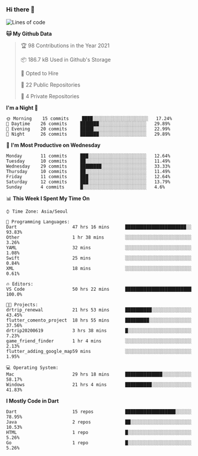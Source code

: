 ### Hi there 👋

<!--
**ska2519/ska2519** is a ✨ _special_ ✨ repository because its `README.md` (this file) appears on your GitHub profile.

Here are some ideas to get you started:

- 🔭 I’m currently working on ...
- 🌱 I’m currently learning ...
- 👯 I’m looking to collaborate on ...
- 🤔 I’m looking for help with ...
- 💬 Ask me about ...
- 📫 How to reach me: ...
- 😄 Pronouns: ...
- ⚡ Fun fact: ...
-->

<!--START_SECTION:waka-->
![Lines of code](https://img.shields.io/badge/From%20Hello%20World%20I%27ve%20Written-425540%20lines%20of%20code-blue)

**🐱 My Github Data** 

> 🏆 98 Contributions in the Year 2021
 > 
> 📦 186.7 kB Used in Github's Storage 
 > 
> 💼 Opted to Hire
 > 
> 📜 22 Public Repositories 
 > 
> 🔑 4 Private Repositories  
 > 
**I'm a Night 🦉** 

```text
🌞 Morning    15 commits     ████░░░░░░░░░░░░░░░░░░░░░   17.24% 
🌆 Daytime    26 commits     ███████░░░░░░░░░░░░░░░░░░   29.89% 
🌃 Evening    20 commits     █████░░░░░░░░░░░░░░░░░░░░   22.99% 
🌙 Night      26 commits     ███████░░░░░░░░░░░░░░░░░░   29.89%

```
📅 **I'm Most Productive on Wednesday** 

```text
Monday       11 commits     ███░░░░░░░░░░░░░░░░░░░░░░   12.64% 
Tuesday      10 commits     ██░░░░░░░░░░░░░░░░░░░░░░░   11.49% 
Wednesday    29 commits     ████████░░░░░░░░░░░░░░░░░   33.33% 
Thursday     10 commits     ██░░░░░░░░░░░░░░░░░░░░░░░   11.49% 
Friday       11 commits     ███░░░░░░░░░░░░░░░░░░░░░░   12.64% 
Saturday     12 commits     ███░░░░░░░░░░░░░░░░░░░░░░   13.79% 
Sunday       4 commits      █░░░░░░░░░░░░░░░░░░░░░░░░   4.6%

```


📊 **This Week I Spent My Time On** 

```text
⌚︎ Time Zone: Asia/Seoul

💬 Programming Languages: 
Dart                     47 hrs 16 mins      ███████████████████████░░   93.83% 
Other                    1 hr 38 mins        ░░░░░░░░░░░░░░░░░░░░░░░░░   3.26% 
YAML                     32 mins             ░░░░░░░░░░░░░░░░░░░░░░░░░   1.08% 
Swift                    25 mins             ░░░░░░░░░░░░░░░░░░░░░░░░░   0.84% 
XML                      18 mins             ░░░░░░░░░░░░░░░░░░░░░░░░░   0.61%

🔥 Editors: 
VS Code                  50 hrs 22 mins      █████████████████████████   100.0%

🐱‍💻 Projects: 
drtrip_renewal           21 hrs 53 mins      ██████████░░░░░░░░░░░░░░░   43.45% 
flutter_comento_project  18 hrs 55 mins      █████████░░░░░░░░░░░░░░░░   37.56% 
drtrip20200619           3 hrs 38 mins       █░░░░░░░░░░░░░░░░░░░░░░░░   7.23% 
game_friend_finder       1 hr 4 mins         ░░░░░░░░░░░░░░░░░░░░░░░░░   2.13% 
flutter_adding_google_map59 mins             ░░░░░░░░░░░░░░░░░░░░░░░░░   1.95%

💻 Operating System: 
Mac                      29 hrs 18 mins      ██████████████░░░░░░░░░░░   58.17% 
Windows                  21 hrs 4 mins       ██████████░░░░░░░░░░░░░░░   41.83%

```

**I Mostly Code in Dart** 

```text
Dart                     15 repos            ███████████████████░░░░░░   78.95% 
Java                     2 repos             ██░░░░░░░░░░░░░░░░░░░░░░░   10.53% 
HTML                     1 repo              █░░░░░░░░░░░░░░░░░░░░░░░░   5.26% 
Go                       1 repo              █░░░░░░░░░░░░░░░░░░░░░░░░   5.26%

```



<!--END_SECTION:waka-->


